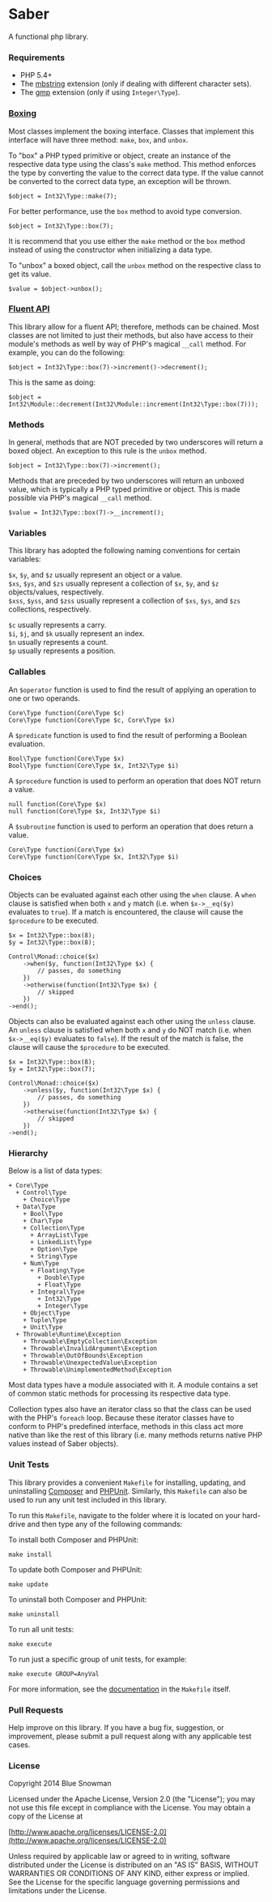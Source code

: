 Saber
==========

A functional php library.

### Requirements

* PHP 5.4+
* The [mbstring](http://php.net/manual/en/book.mbstring.php) extension (only if dealing with different character sets).
* The [gmp](http://php.net/manual/en/book.gmp.php) extension (only if using `Integer\Type`).

### [Boxing](http://msdn.microsoft.com/en-us/library/yz2be5wk.aspx)

Most classes implement the boxing interface.  Classes that implement this interface will have three method: `make`, `box`, and `unbox`.

To "box" a PHP typed primitive or object, create an instance of the respective data type using the  class's `make` method.  This method enforces the type by converting the value to the correct data type.  If the value cannot be converted to the correct data type, an exception will be thrown.

````
$object = Int32\Type::make(7);
````

For better performance, use the `box` method to avoid type conversion.

````
$object = Int32\Type::box(7);
````
It is recommend that you use either the `make` method or the `box` method instead of using the constructor when initializing a data type.

To "unbox" a boxed object, call the `unbox` method on the respective class to get its value.

````
$value = $object->unbox();
````

### [Fluent API](http://en.wikipedia.org/wiki/Fluent_interface)

This library allow for a fluent API; therefore, methods can be chained.  Most classes are not limited to just their methods, but also have access to their module's methods as well by way of PHP's magical `__call` method.  For example, you can do the following:

````
$object = Int32\Type::box(7)->increment()->decrement();
````

This is the same as doing:

````
$object = Int32\Module::decrement(Int32\Module::increment(Int32\Type::box(7)));
````

### Methods

In general, methods that are NOT preceded by two underscores will return a boxed object.  An exception to this rule is the `unbox` method.

````
$object = Int32\Type::box(7)->increment();
````

Methods that are preceded by two underscores will return an unboxed value, which is typically a PHP typed primitive or object.  This is made possible via PHP's magical `__call` method.

````
$value = Int32\Type::box(7)->__increment();
````

### Variables

This library has adopted the following naming conventions for certain variables:

`$x`, `$y`, and `$z` usually represent an object or a value.<br />
`$xs`, `$ys`, and `$zs` usually represent a collection of `$x`, `$y`, and `$z` objects/values, respectively.<br />
`$xss`, `$yss`, and `$zss` usually represent a collection of `$xs`, `$ys`, and `$zs` collections, respectively.<br />

`$c` usually represents a carry.<br />
`$i`, `$j`, and `$k` usually represent an index.<br />
`$n` usually represents a count.<br />
`$p` usually represents a position.<br />

### Callables

An `$operator` function is used to find the result of applying an operation to one or two operands.

````
Core\Type function(Core\Type $c)
Core\Type function(Core\Type $c, Core\Type $x)
````

A `$predicate` function is used to find the result of performing a Boolean evaluation.

````
Bool\Type function(Core\Type $x)
Bool\Type function(Core\Type $x, Int32\Type $i)
````

A `$procedure` function is used to perform an operation that does NOT return a value.

````
null function(Core\Type $x)
null function(Core\Type $x, Int32\Type $i)
````

A `$subroutine` function is used to perform an operation that does return a value.

````
Core\Type function(Core\Type $x)
Core\Type function(Core\Type $x, Int32\Type $i)
````

### Choices

Objects can be evaluated against each other using the `when` clause.  A `when` clause is satisfied when both `x` and `y` match (i.e. when `$x->__eq($y)` evaluates to `true`).  If a match is encountered, the clause will cause the `$procedure` to be executed.

````
$x = Int32\Type::box(8);
$y = Int32\Type::box(8);

Control\Monad::choice($x)
	->when($y, function(Int32\Type $x) {
		// passes, do something
	})
	->otherwise(function(Int32\Type $x) {
		// skipped
	})
->end();
````

Objects can also be evaluated against each other using the `unless` clause.  An `unless`  clause is satisfied when both `x` and `y` do NOT match (i.e. when `$x->__eq($y)` evaluates to `false`).  If the result of the match is false, the clause will cause the `$procedure` to be executed.

````
$x = Int32\Type::box(8);
$y = Int32\Type::box(7);

Control\Monad::choice($x)
	->unless($y, function(Int32\Type $x) {
		// passes, do something
	})
	->otherwise(function(Int32\Type $x) {
		// skipped
	})
->end();
````

### Hierarchy

Below is a list of data types:

````
+ Core\Type
  + Control\Type
    + Choice\Type
  + Data\Type
    + Bool\Type
    + Char\Type
    + Collection\Type
      + ArrayList\Type
      + LinkedList\Type
      + Option\Type
      + String\Type
    + Num\Type
      + Floating\Type
        + Double\Type
        + Float\Type
      + Integral\Type
        + Int32\Type
        + Integer\Type
    + Object\Type
    + Tuple\Type
    + Unit\Type
  + Throwable\Runtime\Exception
    + Throwable\EmptyCollection\Exception
    + Throwable\InvalidArgument\Exception
    + Throwable\OutOfBounds\Exception
    + Throwable\UnexpectedValue\Exception
    + Throwable\UnimplementedMethod\Exception
````

Most data types have a module associated with it.  A module contains a set of common static methods for processing its respective data type.

Collection types also have an iterator class so that the class can be used with the PHP's `foreach` loop.  Because these iterator classes have to conform to PHP's predefined interface, methods in this class act more native than like the rest of this library (i.e. many methods returns native PHP values instead of Saber objects).


### Unit Tests

This library provides a convenient `Makefile` for installing, updating, and uninstalling [Composer](https://getcomposer.org/) and [PHPUnit](http://phpunit.de/).  Similarly, this `Makefile` can also be used to run any unit test included in this library.

To run this `Makefile`, navigate to the folder where it is located on your hard-drive and then type any of the following commands:

To install both Composer and PHPUnit:

````
make install
````

To update both Composer and PHPUnit:

````
make update
````

To uninstall both Composer and PHPUnit:

````
make uninstall
````

To run all unit tests:

````
make execute
````

To run just a specific group of unit tests, for example:

````
make execute GROUP=AnyVal
````

For more information, see the [documentation](https://github.com/bluesnowman/fphp-saber/blob/master/Makefile)
in the `Makefile` itself.

### Pull Requests

Help improve on this library.  If you have a bug fix, suggestion, or improvement, please submit a pull request along with any applicable test cases.

### License

Copyright 2014 Blue Snowman

Licensed under the Apache License, Version 2.0 (the "License");
you may not use this file except in compliance with the License.
You may obtain a copy of the License at

[http://www.apache.org/licenses/LICENSE-2.0](http://www.apache.org/licenses/LICENSE-2.0)

Unless required by applicable law or agreed to in writing, software
distributed under the License is distributed on an "AS IS" BASIS,
WITHOUT WARRANTIES OR CONDITIONS OF ANY KIND, either express or implied.
See the License for the specific language governing permissions and
limitations under the License.
